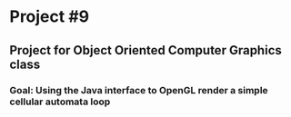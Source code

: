 # Project #9

## Project for Object Oriented Computer Graphics class
### Goal: Using the Java interface to OpenGL render a simple cellular automata loop
